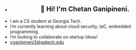 - <h2 align="center">👋 Hi! I'm Chetan Ganipineni.</h2>
- I am a CS student at Georgia Tech.
- I’m currently learning about cloud security, IaC, embedded programming.
- I’m looking to collaborate on startup ideas!
- cganipineni3@gatech.edu

<!---
ChetGan/ChetGan is a ✨ special ✨ repository because its `README.md` (this file) appears on your GitHub profile.
You can click the Preview link to take a look at your changes.
--->
